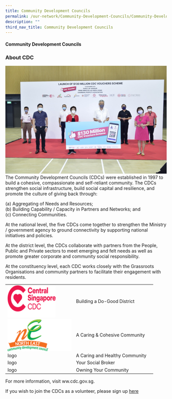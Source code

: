 ```yaml
---
title: Community Development Councils
permalink: /our-network/Community-Development-Councils/Community-Development-Councils
description: ""
third_nav_title: Community Development Councils
---
```

#### Community Development Councils

### About CDC

![](/images/Our%20Network/Community%20Development%20Councils/Launch%20of%20$130%20mil%20CDC%20Vouchers.jpeg)
The Community Development Councils (CDCs) were established in 1997 to build a cohesive, compassionate and self-reliant community.  The CDCs strengthen social infrastructure, build social capital and resilience, and promote the culture of giving back through:

(a) Aggregating of Needs and Resources;<br>
(b) Building Capability / Capacity in Partners and Networks; and<br>
(c) Connecting Communities.<br>
 
At the national level, the five CDCs come together to strengthen the Ministry / government agency to ground connectivity by supporting national initiatives and policies. 
 
At the district level, the CDCs collaborate with partners from the People, Public and Private sectors to meet emerging and felt needs as well as promote greater corporate and community social responsibility. 
 
At the constituency level, each CDC works closely with the Grassroots Organisations and community partners to facilitate their engagement with residents.

 

|  |  |  |
| -------- | -------- | -------- |
| <img style="height:100px;width:150px"  align="left" src="/images/Our%20Network/Community%20Development%20Councils/01.png">    | Building a Do-Good District     |      |
| <img style="height:100px;width:200px"  align="left" src="/images/Our%20Network/Community%20Development%20Councils/02.png"> |   A Caring & Cohesive Community   |      |
| logo     |A Caring and Healthy Community    |      |
| logo     | Your Social Broker   |      |
| logo     | Owning Your Community     |      |



For more information, visit ww.cdc.gov.sg.

If you wish to join the CDCs as a volunteer, please sign up [here](https://form.gov.sg/62b428e70c90650012b77985)